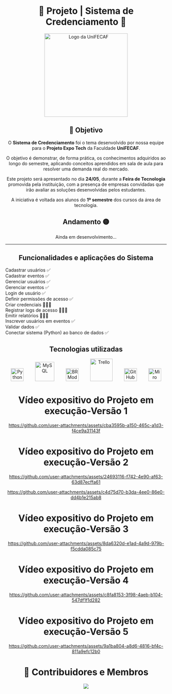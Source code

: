 <div align="center">
  
  <h1>💠 Projeto | Sistema de Credenciamento 💠</h1> <img src="https://acdn-us.mitiendanube.com/stores/152/670/products/unifecaf-d2e6b8324931e9ffa117331484999210-480-0.png"     alt="Logo da UniFECAF" width="260"/>
  
</div>

<div align="center">
  <h2>🎯 Objetivo</h2>
  O <b>Sistema de Credenciamento</b> foi o tema desenvolvido por nossa equipe para o <b>Projeto Expo Tech</b> da Faculdade <b>UniFECAF</b>.

  O objetivo é demonstrar, de forma prática, os conhecimentos adquiridos ao longo do semestre, aplicando conceitos aprendidos em sala de aula para resolver uma demanda real do   mercado.

  Este projeto será apresentado no dia <b>24/05</b>, durante a <b>Feira de Tecnologia</b> promovida pela instituição, com a presença de empresas convidadas que irão avaliar as   soluções desenvolvidas pelos estudantes.

  A iniciativa é voltada aos alunos do <b>1º semestre</b> dos cursos da área de tecnologia.
</div>

<div align="center">
  <h2>Andamento 🟡</h2>
  Ainda em desenvolvimento...
</div>

---

<div align="center">
  <h2>Funcionalidades e aplicações do Sistema</h2>
  <div align="left">
    Cadastrar usuários ✅<br>  
    Cadastrar eventos ✅<br>  
    Gerenciar usuários ✅<br>  
    Gerenciar eventos ✅<br>  
    Login de usuário ✅<br>  
    Definir permissões de acesso ✅<br>  
    Criar credenciais 👨🏻‍💻<br>  
    Registrar logs de acesso 👨🏻‍💻<br>  
    Emitir relatórios 👨🏻‍💻<br>  
    Inscrever usuários em eventos ✅<br>  
    Validar dados ✅<br>  
    Conectar sistema (Python) ao banco de dados ✅<br>
  </div>
</div>

<div align="center"> 
  <h2>Tecnologias utilizadas</h2>
  <img src="https://upload.wikimedia.org/wikipedia/commons/c/c3/Python-logo-notext.svg" alt="Python" width="40"/>
  &emsp;&emsp;
  <img src="https://www.mysql.com/common/logos/logo-mysql-170x115.png" alt="MySQL" width="60"/>
  &emsp;&emsp;
  <img src="https://avatars.githubusercontent.com/u/66977729?s=200&v=4" alt="BRModelo" width="40"/>
  &emsp;&emsp;
  <img src="https://upload.wikimedia.org/wikipedia/commons/7/7a/Trello-logo-blue.svg" alt="Trello" width="70"/>
  &emsp;&emsp;
  <img src="https://cdn-icons-png.flaticon.com/512/25/25231.png" alt="GitHub" width="40"/>
  &emsp;&emsp;
  <img src="https://cdn.worldvectorlogo.com/logos/miro-2.svg" alt="Miro" width="40"/>
</div>

<div align="center">
  <h1>Vídeo expositivo do Projeto em execução-Versão 1</h1>
  
  https://github.com/user-attachments/assets/cba3595b-a150-465c-a1d3-f4ce9a31143f

  <h1>Vídeo expositivo do Projeto em execução-Versão 2</h1>
  
  https://github.com/user-attachments/assets/24693116-f742-4e90-af63-63d87ecffa61

  https://github.com/user-attachments/assets/c4d75d70-b3da-4ee0-86e0-dd4b1e215ab8

  <h1>Vídeo expositivo do Projeto em execução-Versão 3</h1>
  
  https://github.com/user-attachments/assets/8da6320d-e1ad-4a9d-979b-f5cdda085c75

  <h1>Vídeo expositivo do Projeto em execução-Versão 4</h1>
  
  https://github.com/user-attachments/assets/c8fa8153-3f98-4aeb-b104-547df1f1d282

  <h1>Vídeo expositivo do Projeto em execução-Versão 5</h1>

  https://github.com/user-attachments/assets/9a1ba804-a8d6-4816-bf4c-811a9efc12b0
</div>

<div align="center">
  <h1>💼 Contribuidores e Membros</h1>
  <a href="https://github.com/Agbl09/Projeto-Credenciamento/graphs/contributors">
    <img src="https://contrib.rocks/image?repo=Agbl09/Projeto-Credenciamento"/>
  </a>
</div>
